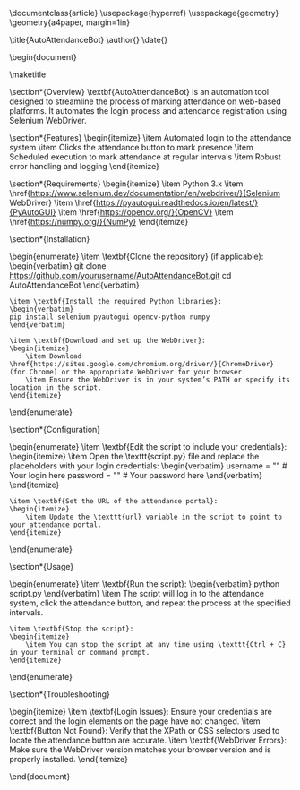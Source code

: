 \documentclass{article}
\usepackage{hyperref}
\usepackage{geometry}
\geometry{a4paper, margin=1in}

\title{AutoAttendanceBot}
\author{}
\date{}

\begin{document}

\maketitle

\section*{Overview}
\textbf{AutoAttendanceBot} is an automation tool designed to streamline the process of marking attendance on web-based platforms. It automates the login process and attendance registration using Selenium WebDriver.

\section*{Features}
\begin{itemize}
    \item Automated login to the attendance system
    \item Clicks the attendance button to mark presence
    \item Scheduled execution to mark attendance at regular intervals
    \item Robust error handling and logging
\end{itemize}

\section*{Requirements}
\begin{itemize}
    \item Python 3.x
    \item \href{https://www.selenium.dev/documentation/en/webdriver/}{Selenium WebDriver}
    \item \href{https://pyautogui.readthedocs.io/en/latest/}{PyAutoGUI}
    \item \href{https://opencv.org/}{OpenCV}
    \item \href{https://numpy.org/}{NumPy}
\end{itemize}

\section*{Installation}

\begin{enumerate}
    \item \textbf{Clone the repository} (if applicable):
    \begin{verbatim}
    git clone https://github.com/yourusername/AutoAttendanceBot.git
    cd AutoAttendanceBot
    \end{verbatim}

    \item \textbf{Install the required Python libraries}:
    \begin{verbatim}
    pip install selenium pyautogui opencv-python numpy
    \end{verbatim}

    \item \textbf{Download and set up the WebDriver}:
    \begin{itemize}
        \item Download \href{https://sites.google.com/chromium.org/driver/}{ChromeDriver} (for Chrome) or the appropriate WebDriver for your browser.
        \item Ensure the WebDriver is in your system’s PATH or specify its location in the script.
    \end{itemize}
\end{enumerate}

\section*{Configuration}

\begin{enumerate}
    \item \textbf{Edit the script to include your credentials}:
    \begin{itemize}
        \item Open the \texttt{script.py} file and replace the placeholders with your login credentials:
        \begin{verbatim}
        username = ""  # Your login here
        password = ""  # Your password here
        \end{verbatim}
    \end{itemize}

    \item \textbf{Set the URL of the attendance portal}:
    \begin{itemize}
        \item Update the \texttt{url} variable in the script to point to your attendance portal.
    \end{itemize}
\end{enumerate}

\section*{Usage}

\begin{enumerate}
    \item \textbf{Run the script}:
    \begin{verbatim}
    python script.py
    \end{verbatim}
    \item The script will log in to the attendance system, click the attendance button, and repeat the process at the specified intervals.

    \item \textbf{Stop the script}:
    \begin{itemize}
        \item You can stop the script at any time using \texttt{Ctrl + C} in your terminal or command prompt.
    \end{itemize}
\end{enumerate}

\section*{Troubleshooting}

\begin{itemize}
    \item \textbf{Login Issues}: Ensure your credentials are correct and the login elements on the page have not changed.
    \item \textbf{Button Not Found}: Verify that the XPath or CSS selectors used to locate the attendance button are accurate.
    \item \textbf{WebDriver Errors}: Make sure the WebDriver version matches your browser version and is properly installed.
\end{itemize}


\end{document}
